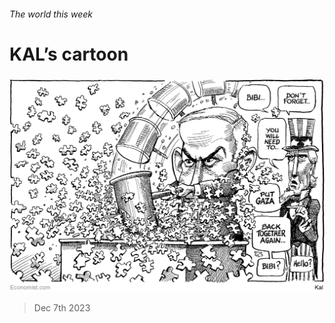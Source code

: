 ###### The world this week

# KAL’s cartoon 

#####  

![image](images/20231209_WWD000.png) 

> Dec 7th 2023 






